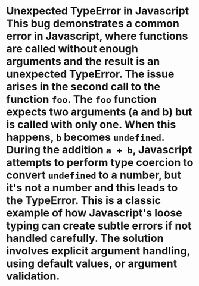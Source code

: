 # Unexpected TypeError in Javascript This bug demonstrates a common error in Javascript, where functions are called without enough arguments and the result is an unexpected TypeError. The issue arises in the second call to the function `foo`.  The `foo` function expects two arguments (a and b) but is called with only one. When this happens, `b` becomes `undefined`. During the addition `a + b`, Javascript attempts to perform type coercion to convert `undefined` to a number, but it's not a number and this leads to the TypeError. This is a classic example of how Javascript's loose typing can create subtle errors if not handled carefully. The solution involves explicit argument handling, using default values, or argument validation.